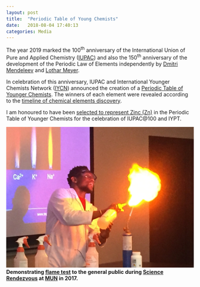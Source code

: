 ```yaml
---
layout: post
title:  "Periodic Table of Young Chemists"
date:   2018-08-04 17:40:13
categories: Media
---
```



The year 2019 marked the 100<sup>th</sup> anniversary of the International Union of Pure and Applied Chemistry ([IUPAC](https://iupac.org/)) and also the 150<sup>th</sup> anniversary of the development of the Periodic Law of Elements independently by [Dmitri Mendeleev](https://en.wikipedia.org/wiki/Dmitri_Mendeleev) and [Lothar Meyer](https://en.wikipedia.org/wiki/Julius_Lothar_Meyer).

In celebration of this anniversary, IUPAC and International Younger Chemists Network ([IYCN](https://www.iycnglobal.com/)) announced the creation of a [Periodic Table of Younger Chemists](https://iupac.org/100/pt-of-chemist/). The winners of each element were revealed according to the [timeline of chemical elements discovery](https://en.wikipedia.org/wiki/Timeline_of_chemical_element_discoveries).

I am honoured to have been [selected to represent Zinc (Zn)](https://iupac.org/100/pt-of-chemist/#ernest-awoonor-williams) in the Periodic Table of Younger Chemists for the celebration of IUPAC@100 and IYPT.


![Young-Chemist](../images/flame-ernest.jpg) 
**Demonstrating [flame test](https://chem.libretexts.org/Bookshelves/Inorganic_Chemistry/Modules_and_Websites_(Inorganic_Chemistry)/Descriptive_Chemistry/Elements_Organized_by_Block/1_s-Block_Elements/Group__1%3A_The_Alkali_Metals/2Reactions_of_the_Group_1_Elements/Flame_Tests) to the general public during [Science Rendezvous](http://www.sciencerendezvous.ca/) at [MUN](https://www.mun.ca/) in 2017.**






 
